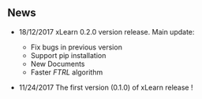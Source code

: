 ## News

 - 18/12/2017 xLearn 0.2.0 version release. Main update:

    * Fix bugs in previous version
    * Support pip installation
    * New Documents
    * Faster *FTRL* algorithm

 - 11/24/2017 The first version (0.1.0) of xLearn release !